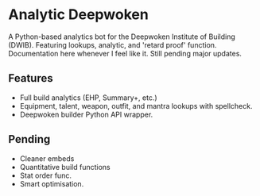 
# Analytic Deepwoken

A Python-based analytics bot for the Deepwoken Institute of Building (DWIB). Featuring lookups, analytic, and 'retard proof' function. Documentation here whenever I feel like it. Still pending major updates.

## Features
- Full build analytics (EHP, Summary+, etc.)
- Equipment, talent, weapon, outfit, and mantra lookups with spellcheck.
- Deepwoken builder Python API wrapper.

## Pending
- Cleaner embeds
- Quantitative build functions
- Stat order func.
- Smart optimisation.

